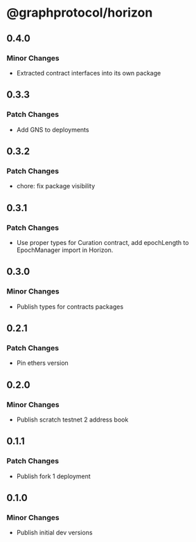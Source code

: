 # @graphprotocol/horizon

## 0.4.0

### Minor Changes

- Extracted contract interfaces into its own package

## 0.3.3

### Patch Changes

- Add GNS to deployments

## 0.3.2

### Patch Changes

- chore: fix package visibility

## 0.3.1

### Patch Changes

- Use proper types for Curation contract, add epochLength to EpochManager import in Horizon.

## 0.3.0

### Minor Changes

- Publish types for contracts packages

## 0.2.1

### Patch Changes

- Pin ethers version

## 0.2.0

### Minor Changes

- Publish scratch testnet 2 address book

## 0.1.1

### Patch Changes

- Publish fork 1 deployment

## 0.1.0

### Minor Changes

- Publish initial dev versions
